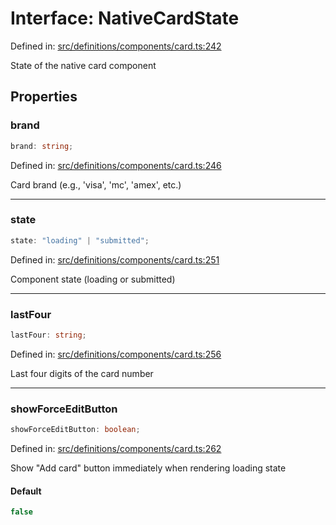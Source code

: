 # Interface: NativeCardState

Defined in: [src/definitions/components/card.ts:242](https://github.com/Fiksuruoka-fi/capacitor-adyen/blob/9b0313d4b12ecff6be224a053e54e78b3d689f08/src/definitions/components/card.ts#L242)

State of the native card component

## Properties

### brand

```ts
brand: string;
```

Defined in: [src/definitions/components/card.ts:246](https://github.com/Fiksuruoka-fi/capacitor-adyen/blob/9b0313d4b12ecff6be224a053e54e78b3d689f08/src/definitions/components/card.ts#L246)

Card brand (e.g., 'visa', 'mc', 'amex', etc.)

***

### state

```ts
state: "loading" | "submitted";
```

Defined in: [src/definitions/components/card.ts:251](https://github.com/Fiksuruoka-fi/capacitor-adyen/blob/9b0313d4b12ecff6be224a053e54e78b3d689f08/src/definitions/components/card.ts#L251)

Component state (loading or submitted)

***

### lastFour

```ts
lastFour: string;
```

Defined in: [src/definitions/components/card.ts:256](https://github.com/Fiksuruoka-fi/capacitor-adyen/blob/9b0313d4b12ecff6be224a053e54e78b3d689f08/src/definitions/components/card.ts#L256)

Last four digits of the card number

***

### showForceEditButton

```ts
showForceEditButton: boolean;
```

Defined in: [src/definitions/components/card.ts:262](https://github.com/Fiksuruoka-fi/capacitor-adyen/blob/9b0313d4b12ecff6be224a053e54e78b3d689f08/src/definitions/components/card.ts#L262)

Show "Add card" button immediately when rendering loading state

#### Default

```ts
false
```

